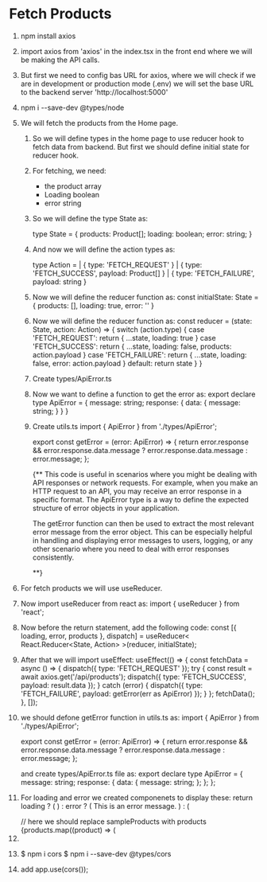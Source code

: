 # Fetch Products

1.  npm install axios

2.  import axios from 'axios' in the index.tsx in the front end where we will be making the API calls.

3.  But first we need to config bas URL for axios, where we will check if we are in development or production mode (.env) we will set the base URL to the backend server 'http://localhost:5000'

4.  npm i --save-dev @types/node

5.  We will fetch the products from the Home page.

    1.  So we will define types in the home page to use reducer hook to fetch data from backend. But first we should define initial state for reducer hook.
    2.  For fetching, we need:
        - the product array
        - Loading boolean
        - error string
    3.  So we will define the type State as:

        type State = {
        products: Product[];
        loading: boolean;
        error: string;
        }

    4.  And now we will define the action types as:

        type Action =
        | { type: 'FETCH_REQUEST' }
        | { type: 'FETCH_SUCCESS', payload: Product[] }
        | { type: 'FETCH_FAILURE', payload: string }

    5.  Now we will define the reducer function as:
        const initialState: State = {
        products: [],
        loading: true,
        error: ''
        }

    6.  Now we will define the reducer function as:
        const reducer = (state: State, action: Action) => {
        switch (action.type) {
        case 'FETCH_REQUEST':
        return {
        ...state,
        loading: true
        }
        case 'FETCH_SUCCESS':
        return {
        ...state,
        loading: false,
        products: action.payload
        }
        case 'FETCH_FAILURE':
        return {
        ...state,
        loading: false,
        error: action.payload
        }
        default:
        return state
        }
        }

    7.  Create types/ApiError.ts

    8.  Now we want to define a function to get the error as:
        export declare type ApiError = {
        message: string;
        response: {
        data: {
        message: string;
        }
        }
        }

    9.  Create utils.ts
        import { ApiError } from './types/ApiError';

        export const getError = (error: ApiError) => {
        return error.response && error.response.data.message
        ? error.response.data.message
        : error.message;
        };

        {\*\*
        This code is useful in scenarios where you might be dealing with API responses or network requests. For example, when you make an HTTP request to an API, you may receive an error response in a specific format. The ApiError type is a way to define the expected structure of error objects in your application.

        The getError function can then be used to extract the most relevant error message from the error object. This can be especially helpful in handling and displaying error messages to users, logging, or any other scenario where you need to deal with error responses consistently.

        \*\*}

6.  For fetch products we will use useReducer.

7.  Now import useReducer from react as:
    import { useReducer } from 'react';

8.  Now before the return statement, add the following code:
    const [{ loading, error, products }, dispatch] = useReducer<
    React.Reducer<State, Action> >(reducer, initialState);

9.  After that we will import useEffect:
    useEffect(() => {
    const fetchData = async () => {
    dispatch({ type: 'FETCH_REQUEST' });
    try {
    const result = await axios.get('/api/products');
    dispatch({ type: 'FETCH_SUCCESS', payload: result.data });
    } catch (error) {
    dispatch({ type: 'FETCH_FAILURE', payload: getError(err as ApiError) });
    }
    };
    fetchData();
    }, []);

10. we should defone getError function in utils.ts as:
    import { ApiError } from './types/ApiError';

    export const getError = (error: ApiError) => {
    return error.response && error.response.data.message
    ? error.response.data.message
    : error.message;
    };

    and create types/ApiError.ts file as:
    export declare type ApiError = {
    message: string;
    response: {
    data: {
    message: string;
    };
    };
    };

11. For loading and error we created componenets to display these:
    return loading ? (
    <LoadingBox />
    ) : error ? (
    <MessageBox variant="red">This is an error message.</MessageBox>
    ) : (
    <div className="grid grid-cols-1 md:grid-cols-3 lg:grid-cols-4 gap-4 p-5 ">
    // here we should replace sampleProducts with products
    {products.map((product) => (  
     <li className="list-none w-[350px]" ............

12. $ npm i cors
    $ npm i --save-dev @types/cors

13. add app.use(cors());
